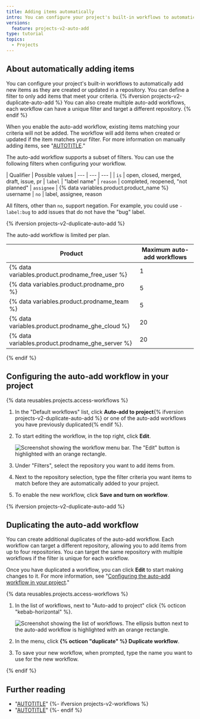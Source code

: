 ```yaml
---
title: Adding items automatically
intro: You can configure your project's built-in workflows to automatically add items from {% ifversion projects-v2-duplicate-auto-add %}repositories{% else%}a repository{% endif %} that match a filter.
versions:
  feature: projects-v2-auto-add
type: tutorial
topics:
  - Projects
---
```


## About automatically adding items

You can configure your project's built-in workflows to automatically add new items as they are created or updated in a repository. You can define a filter to only add items that meet your criteria. {% ifversion projects-v2-duplicate-auto-add %} You can also create multiple auto-add workflows, each workflow can have a unique filter and target a different repository. {% endif %}

When you enable the auto-add workflow, existing items matching your criteria will not be added. The workflow will add items when created or updated if the item matches your filter. For more information on manually adding items, see "[AUTOTITLE](/issues/planning-and-tracking-with-projects/managing-items-in-your-project/adding-items-to-your-project#bulk-adding-issues-and-pull-requests)."

The auto-add workflow supports a subset of filters. You can use the following filters when configuring your workflow.

| Qualifier | Possible values
| --- | --- | --- |
| `is` | open, closed, merged, draft, issue, pr
| `label` | "label name"
| `reason` | completed, reopened, "not planned"
| `assignee` | {% data variables.product.product_name %} username
| `no` | label, assignee, reason

All filters, other than `no`, support negation. For example, you could use `-label:bug` to add issues that do not have the "bug" label.

{% ifversion projects-v2-duplicate-auto-add %}

The auto-add workflow is limited per plan.

| Product | Maximum auto-add workflows |
|------- | ------- |
| {% data variables.product.prodname_free_user %} | 1 |
| {% data variables.product.prodname_pro %} | 5 |
| {% data variables.product.prodname_team %} | 5 |
| {% data variables.product.prodname_ghe_cloud %} | 20 |
| {% data variables.product.prodname_ghe_server %} | 20 |

{% endif %}


## Configuring the auto-add workflow in your project

{% data reusables.projects.access-workflows %}
1. In the "Default workflows" list, click **Auto-add to project**{% ifversion projects-v2-duplicate-auto-add %} or one of the auto-add workflows you have previously duplicated{% endif %}.

1. To start editing the workflow, in the top right, click **Edit**.

   ![Screenshot showing the workflow menu bar. The "Edit" button is highlighted with an orange rectangle.](/assets/images/help/projects-v2/workflow-start-editing.png)

1. Under "Filters", select the repository you want to add items from.   
1. Next to the repository selection, type the filter criteria you want items to match before they are automatically added to your project.
1. To enable the new workflow, click **Save and turn on workflow**.

{% ifversion projects-v2-duplicate-auto-add %}

## Duplicating the auto-add workflow

You can create additional duplicates of the auto-add workflow. Each workflow can target a different repository, allowing you to add items from up to four repositories. You can target the same repository with multiple workflows if the filter is unique for each workflow.

Once you have duplicated a workflow, you can click **Edit** to start making changes to it. For more information, see "[Configuring the auto-add workflow in your project](#configuring-the-auto-add-workflow-in-your-project)."

{% data reusables.projects.access-workflows %}
1. In the list of workflows, next to "Auto-add to project" click {% octicon "kebab-horizontal" %}.

   ![Screenshot showing the list of workflows. The ellipsis button next to the auto-add workflow is highlighted with an orange rectangle.](/assets/images/help/projects-v2/workflow-add-menu.png)

1. In the menu, click **{% octicon "duplicate" %} Duplicate workflow**.
1. To save your new workflow, when prompted, type the name you want to use for the new workflow.

{% endif %}

## Further reading

- "[AUTOTITLE](/issues/planning-and-tracking-with-projects/managing-items-in-your-project/archiving-items-from-your-project)"
{%- ifversion projects-v2-workflows %}
- "[AUTOTITLE](/issues/planning-and-tracking-with-projects/automating-your-project/using-the-built-in-automations)"
{%- endif %}